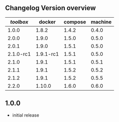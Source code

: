 Changelog Version overview
--------------------------

| *toolbox* | docker    | compose | machine |
|-----------|-----------|---------|---------|
| 1.0.0     | 1.8.2     | 1.4.2   | 0.4.0   |
| 2.0.0     | 1.9.0     | 1.5.0   | 0.5.0   |
| 2.0.1     | 1.9.0     | 1.5.1   | 0.5.0   |
| 2.1.0-rc1 | 1.9.1-rc1 | 1.5.1   | 0.5.0   |
| 2.1.0     | 1.9.1     | 1.5.1   | 0.5.1   |
| 2.1.1     | 1.9.1     | 1.5.2   | 0.5.2   |
| 2.1.2     | 1.9.1     | 1.5.2   | 0.5.5   |
| 2.2.0     | 1.10.0    | 1.6.0   | 0.6.0   |

1.0.0
-----

- initial release
